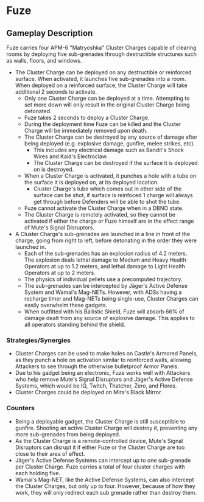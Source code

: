 # Fuze

## Gameplay Description

Fuze carries four APM-6 "Matryoshka" Cluster Charges capable of clearing rooms by deploying five sub-grenades through destructible structures such as walls, floors, and windows.

- The Cluster Charge can be deployed on any destructible or reinforced surface. When activated, it launches five sub-grenades into a room. When deployed on a reinforced surface, the Cluster Charge will take additional 2 seconds to activate.
  - Only one Cluster Charge can be deployed at a time. Attempting to set more down will only result in the original Cluster Charge being detonated.
  - Fuze takes 2 seconds to deploy a Cluster Charge.
  - During the deployment time Fuze can be killed and the Cluster Charge will be immediately removed upon death.
  - The Cluster Charge can be destroyed by any source of damage after being deployed (e.g. explosive damage, gunfire, melee strikes, etc).
    - This includes any electrical damage such as Bandit's Shock Wires and Kaid's Electroclaw.
    - The Cluster Charge can be destroyed if the surface it is deployed on is destroyed.
  - When a Cluster Charge is activated, it punches a hole with a tube on the surface it is deployed on, at its deployed location.
    - Cluster Charge's tube which comes out in other side of the surface can be shot, if surface is reinfoced 1 charge will always get through before Defenders will be able to shot the tube.
  - Fuze cannot activate the Cluster Charge when in a DBNO state.
  - The Cluster Charge is remotely activated, so they cannot be activated if either the charge or Fuze himself are in the effect range of Mute's Signal Disruptors.
- A Cluster Charge's sub-grenades are launched in a line in front of the charge, going from right to left, before detonating in the order they were launched in.
  - Each of the sub-grenades has an explosion radius of 4.2 meters. The explosion deals lethal damage to Medium and Heavy Health Operators at up to 1.2 meters, and lethal damage to Light Health Operators at up to 2 meters.
  - The physics of individual pellets use a precomputed trajectory.
  - The sub-grenades can be intercepted by Jäger's Active Defense System and Wamai's Mag-NETs. However, with ADSs having a recharge timer and Mag-NETs being single-use, Cluster Charges can easily overwhelm these gadgets.
  - When outfitted with his Ballistic Shield, Fuze will absorb 66% of damage dealt from any source of explosive damage. This applies to all operators standing behind the shield.

### Strategies/Synergies

- Cluster Charges can be used to make holes on Castle's Armored Panels, as they punch a hole on activation similar to reinforced walls, allowing Attackers to see through the otherwise bulletproof Armor Panels.
- Due to his gadget being an electronic, Fuze works well with Attackers who help remove Mute's Signal Disruptors and Jäger's Active Defense Systems, which would be IQ, Twitch, Thatcher, Zero, and Flores.
- Cluster Charges could be deployed on Mira's Black Mirror.

### Counters

- Being a deployable gadget, the Cluster Charge is still susceptible to gunfire. Shooting an active Cluster Charge will destroy it, preventing any more sub-grenades from being deployed.
- As the Cluster Charge is a remote-controlled device, Mute's Signal Disruptors can disrupt it if either Fuze or the Cluster Charge are too close to their area of effect.
- Jäger's Active Defense Systems can intercept up to one sub-grenade per Cluster Charge. Fuze carries a total of four cluster charges with each holding five.
- Wamai's Mag-NET, like the Active Defense Systems, can also intercept the Cluster Charges, but only up to four. However, because of how they work, they will only redirect each sub grenade rather than destroy them.
